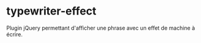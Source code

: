 # typewriter-effect
Plugin jQuery permettant d'afficher une phrase avec un effet de machine à écrire.

